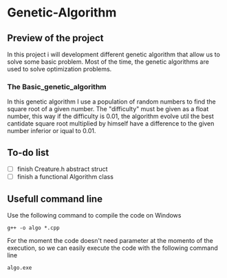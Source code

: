 # Genetic-Algorithm

## Preview of the project
In this project i will development different genetic algorithm that allow us to solve some basic problem.
Most of the time, the genetic algorithms are used to solve optimization problems.
### The Basic_genetic_algorithm
In this genetic algorithm I use a population of random numbers to find the square root of a given number.
The "difficulty" must be given as a float number, this way if the difficulty is 0.01, the algorithm evolve util the best cantidate square root multiplied by himself have a difference to the given number inferior or iqual to 0.01.

## To-do list
- [ ] finish Creature.h abstract struct
- [ ] finish a functional Algorithm class

## Usefull command line
Use the following command to compile the code on Windows
```
g++ -o algo *.cpp
```
For the moment the code doesn't need parameter at the momento of the execution, so we can easily execute the code with the following command line
```
algo.exe
```